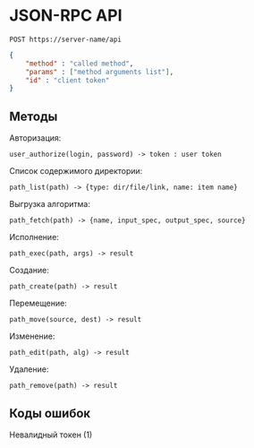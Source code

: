 # JSON-RPC API

```
POST https://server-name/api
```

```json
{
    "method" : "called method",
    "params" : ["method arguments list"],
    "id" : "client token"
}
```
## Методы
Авторизация:
```
user_authorize(login, password) -> token : user token
```

Список содержимого директории:
```
path_list(path) -> {type: dir/file/link, name: item name}
```

Выгрузка алгоритма:
```
path_fetch(path) -> {name, input_spec, output_spec, source}
```

Исполнение:
```
path_exec(path, args) -> result
```

Создание:
```
path_create(path) -> result
```

Перемещение:
```
path_move(source, dest) -> result
```

Изменение:
```
path_edit(path, alg) -> result
```

Удаление:
```
path_remove(path) -> result
```
## Коды ошибок

Невалидный токен (1)

